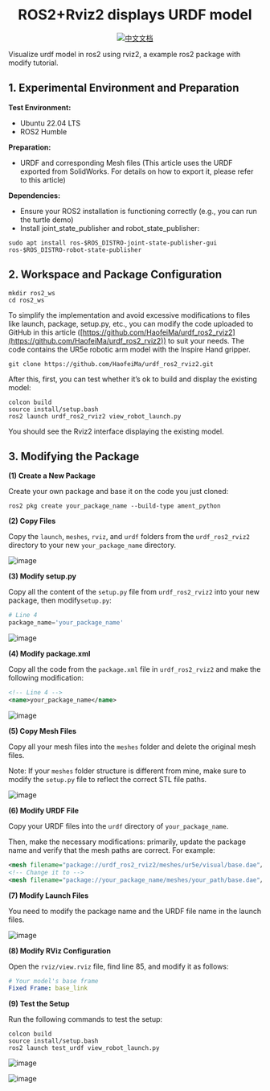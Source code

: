 <h1 align="center">
ROS2+Rviz2 displays URDF model
</h1>

<div align="center">

[![中文文档](https://img.shields.io/badge/%E4%B8%AD%E6%96%87%E6%96%87%E6%A1%A3-ZH_CN-blue)](https://www.mahaofei.com/post/8dd7dd64.html)

</div>


Visualize urdf model in ros2 using rviz2, a example ros2 package with modify tutorial.


## 1. Experimental Environment and Preparation

**Test Environment:**
- Ubuntu 22.04 LTS
- ROS2 Humble

**Preparation:**
- URDF and corresponding Mesh files (This article uses the URDF exported from SolidWorks. For details on how to export it, please refer to this article)

**Dependencies:**
- Ensure your ROS2 installation is functioning correctly (e.g., you can run the turtle demo)
- Install joint_state_publisher and robot_state_publisher:

```shell
sudo apt install ros-$ROS_DISTRO-joint-state-publisher-gui ros-$ROS_DISTRO-robot-state-publisher
```

## 2. Workspace and Package Configuration

```shell
mkdir ros2_ws
cd ros2_ws
```

To simplify the implementation and avoid excessive modifications to files like launch, package, setup.py, etc., you can modify the code uploaded to GitHub in this article ([https://github.com/HaofeiMa/urdf_ros2_rviz2](https://github.com/HaofeiMa/urdf_ros2_rviz2)) to suit your needs. The code contains the UR5e robotic arm model with the Inspire Hand gripper.

```shell
git clone https://github.com/HaofeiMa/urdf_ros2_rviz2.git
```

After this, first, you can test whether it’s ok to build and display the existing model:

```shell
colcon build
source install/setup.bash
ros2 launch urdf_ros2_rviz2 view_robot_launch.py
```

You should see the Rviz2 interface displaying the existing model.

## 3. Modifying the Package

**(1) Create a New Package**

Create your own package and base it on the code you just cloned:

```shell
ros2 pkg create your_package_name --build-type ament_python
```

**(2) Copy Files**

Copy the `launch`, `meshes`, `rviz`, and `urdf` folders from the `urdf_ros2_rviz2` directory to your new `your_package_name` directory.

![image](https://github.com/user-attachments/assets/8d5ac694-674f-4c5f-87d0-b6dafc4acf36)


**(3) Modify setup.py**

Copy all the content of the `setup.py` file from `urdf_ros2_rviz2` into your new package, then modify`setup.py`:

```setup.py
# Line 4
package_name='your_package_name'
```

![image](https://github.com/user-attachments/assets/c753b082-f0cb-4ca2-a4a2-e19d09c08f19)


**(4) Modify package.xml**

Copy all the code from the `package.xml` file in `urdf_ros2_rviz2` and make the following modification:

```xml
<!-- Line 4 -->
<name>your_package_name</name>
```

![image](https://github.com/user-attachments/assets/52db1fff-8b27-4d18-86d2-c251d14e186e)


**(5) Copy Mesh Files**

Copy all your mesh files into the `meshes` folder and delete the original mesh files.

Note: If your `meshes` folder structure is different from mine, make sure to modify the `setup.py` file to reflect the correct STL file paths.

![image](https://github.com/user-attachments/assets/c4254dc8-64cc-4e59-b8b5-792c5fdd0ae7)


**(6) Modify URDF File**

Copy your URDF files into the `urdf` directory of `your_package_name`.

Then, make the necessary modifications: primarily, update the package name and verify that the mesh paths are correct. For example:

```xml
<mesh filename="package://urdf_ros2_rviz2/meshes/ur5e/visual/base.dae"/>
<!-- Change it to -->
<mesh filename="package://your_package_name/meshes/your_path/base.dae"/>
```

**(7) Modify Launch Files**

You need to modify the package name and the URDF file name in the launch files.

![image](https://github.com/user-attachments/assets/5df6f1fc-4143-4b09-93f1-1ff794de5802)


**(8) Modify RViz Configuration**

Open the `rviz/view.rviz` file, find line 85, and modify it as follows:

```yml
# Your model's base frame
Fixed Frame: base_link
```

**(9) Test the Setup**

Run the following commands to test the setup:

```shell
colcon build
source install/setup.bash
ros2 launch test_urdf view_robot_launch.py
```

![image](https://github.com/user-attachments/assets/94ce56c9-ec3f-4bbd-abaa-e8431041ddd3)

![image](https://github.com/user-attachments/assets/af182fb1-ae92-4c03-926b-6ad81954cdce)

